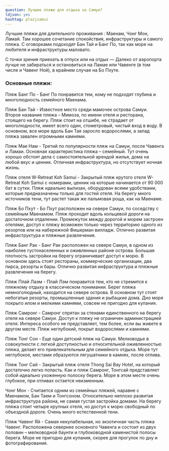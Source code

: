 ```yaml
---
question: Лучшие пляжи для отдыха на Самуи?
ldjson: yes
hashtag: plazjsamui
---
```




   Лучшие пляжи для длительного проживания : Маенам, Чонг Мон, Ламай. Там хорошее сочетание спокойствия, инфраструктуры и самого пляжа. С оговорками подоходят Бан Тай и Банг По, так как море на любителя и инфраструктуры маловато.

   С точки зрения приехать в отпуск или на отдых — Далеко от аэропорта лучше не забираться и остановиться на Ламае или Чавенге (в том числе и Чавенг Ной), в крайнем случае на Бо Пхуте.

### Основные пляжи: 

Пляж Банг По - Банг По понравится тем, кому не подходят глубина и многолюдность семейного Маенама.

Пляж Бан Тай - Известное место среди мамочек острова Самуи. Второе название пляжа – Мимоза, по имени отеля и ресторана, стоящего на берегу. Пляж стоит на отшибе, не страдает от многолюдности, имеет всего один, стометровый, чистый вход в воду. В основном, все море вдоль Бан Тая заросло водорослями, а запад пляжа завален огромными камнями.

Пляж Мае Нам - Третий по популярности пляж на Самуи, после Чавенга и Ламаи. Основная характеристика пляжа – семейный. Тут очень хорошо обстоят дела с самостоятельной арендой жилья, дома на любой вкус и ценник. Отличная инфраструктура, но отсутствует ночная жизнь.

Пляж отеля W-Retreat Koh Samui - Закрытый пляж крутого отеля W-Retreat Koh Samui с номерами, ценник на которые начинается от 90 000 бат в сутки. Пляж идеально вылизан, оборудован всеми удобствами, которые предназначены только для гостей отеля. На берегу много источников тени, тут растет такая же пальмовая роща, как на Маенаме.

Пляж Бо Пхут - Бо Пхут расположен на севере Самуи, по соседству с семейным Маенамом. Пляж проходит вдоль кольцевой дороги на достаточном отдалении. Промежуток между дорогой и морем застроен отелями, доступ к пляжу возможен только через территорию одного из резортов или на набережной Фишерман вилладж. Отлично развитая инфраструктура и пляжные развлечения.

Пляж Банг Рак - Банг Рак расположен на севере Самуи, в одном из наиболее густонаселенных и оживленных районе острова. Большая плотность застройки на берегу ограничивает доступ к морю. В основном здесь стоят рестораны, коммерческие организации, два пирса, резорты и бары. Отлично развитая инфраструктура и пляжные развлечения на берегу.

Пляж Плай Лаэм - Плай Лэм понравится тем, кто не стремится к пляжному отдыху в классическом понимании. Берег пляжа немноголюдный, находится на севере острова. В основном тут стоят небогатые резорты, промышленные здания и рыбацкие дома. Дно моря покрыто илом и мелкими камнями, совсем не пригодно для купания.

Пляж Самронг - Самронг спрятан за стенами единственного на берегу отеля на севере Самуи. Доступ к пляжу не ограничен администрацией отеля. Интереса особого не представляет, тем более, если вы живете в другом месте. Пляж неглубокий, покрыт водорослями и камнями.

Пляж Тонг Сон - Еще один детский пляж на Самуи. Мелководье в совокупности с легкой доступностью и относительной оживленностью пляжа, делает его привлекательным для семейного отдыха. Море тут неглубокое, местами образуются лягушатники в камнях, после отлива.

Пляж Тонг Сай - Закрытый пляж отеля Thong Sai Bay Hotel, на который достаточно легко попасть. Как и пляж Самронг, Тонгсай представляет собой идеально ухоженную полоску берега. Море в этом месте очень глубокое, при отливах остается неизменным.

Чонг Мон - Считается одним из семейных пляжей, наравне с Маенамом, Бан Таем и Тонгсоном. Относительно неплохо развитая инфраструктура района, не самая густая застройка домами. На берегу пляжа стоит четыре крупных отеля, но доступ к морю свободный по объездной дороге. Очень много естественной тени.

Пляж Чавенг Яй - Самая некупабельная, но экзотичная часть пляжа Чавенг. Расположена севернее основного Чавенга и состоит из двух половин – мелководной баунти и глубоководной каменистой полосы берега. Море не пригодно для купания, скорее для прогулок по дну и фотографирования.






